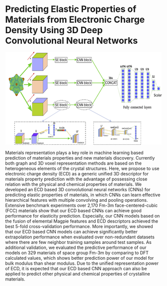 # Predicting Elastic Properties of Materials from Electronic Charge Density Using 3D Deep Convolutional Neural Networks
<img src="senet.jpg" height="300px">

Materials representation plays a key role in machine learning based prediction of materials properties and new materials discovery. Currently both graph and 3D voxel representation methods are based on the heterogeneous elements of the crystal structures. Here, we propose to use electronic charge density (ECD) as a generic unified 3D descriptor for materials property prediction with the advantage of possessing close relation with the physical and chemical properties of materials. We developed an ECD based 3D convolutional neural networks (CNNs) for predicting elastic properties of materials, in which CNNs can learn effective hierarchical features with multiple convolving and pooling operations. Extensive benchmark experiments over 2,170 Fm-3m face-centered-cubic (FCC) materials show that our ECD based CNNs can achieve good performance for elasticity prediction. Especially, our CNN models based on the fusion of elemental Magpie features and ECD descriptors achieved the best 5-fold cross-validation performance. More importantly, we showed that our ECD based CNN models can achieve significantly better extrapolation performance when evaluated over non-redundant datasets where there are few neighbor training samples around test samples. As additional validation, we evaluated the predictive performance of our models on 329 materials of space group Fm-3m by comparing to DFT calculated values, which shows better prediction power of our model for bulk modulus than shear modulus. Due to the unified representation power of ECD, it is expected that our ECD based CNN approach can also be applied to predict other physical and chemical properties of crystalline materials.


                                                                                                 
